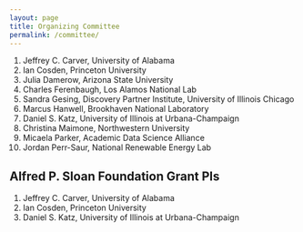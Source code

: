 ```yaml
---
layout: page
title: Organizing Committee
permalink: /committee/
---
```


1. Jeffrey C. Carver, University of Alabama
1. Ian Cosden, Princeton University
1. Julia Damerow, Arizona State University
1. Charles Ferenbaugh, Los Alamos National Lab
1. Sandra Gesing, Discovery Partner Institute, University of Illinois Chicago
1. Marcus Hanwell,  Brookhaven National Laboratory
1. Daniel S. Katz, University of Illinois at Urbana-Champaign
1. Christina Maimone, Northwestern University
1. Micaela Parker, Academic Data Science Alliance
1. Jordan Perr-Saur, National Renewable Energy Lab

## Alfred P. Sloan Foundation Grant PIs
1. Jeffrey C. Carver, University of Alabama
1. Ian Cosden, Princeton University
1. Daniel S. Katz, University of Illinois at Urbana-Champaign
